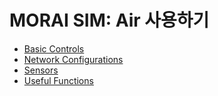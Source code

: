 # MORAI SIM: Air 사용하기

- [Basic Controls](basic-controls.md)
- [Network Configurations](network.md)
- [Sensors](sensors.md)
- [Useful Functions](useful.md)
